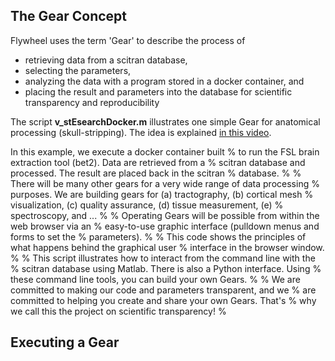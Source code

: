 ## The Gear Concept

Flywheel uses the term 'Gear' to describe the process of

  * retrieving data from a scitran database,
  * selecting the parameters, 
  * analyzing the data with a program stored in a docker container, and
  * placing the result and parameters into the database for scientific transparency and reproducibility

The script **v_stEsearchDocker.m** illustrates one simple Gear for anatomical processing (skull-stripping).  The idea is explained [in this video](https://youtu.be/eS7vRzhbpjg).  

In this example, we execute a docker container built
% to run the FSL brain extraction tool (bet2). Data are retrieved from a
% scitran database and processed. The result are placed back in the scitran
% database.
%
% There will be many other gears for a very wide range of data processing
% purposes. We are building gears for (a) tractography, (b) cortical mesh
% visualization, (c) quality assurance, (d) tissue measurement, (e)
% spectroscopy, and ...
%
% Operating Gears will be possible from within the web browser via an
% easy-to-use graphic interface (pulldown menus and forms to set the
% parameters).
%
% This code shows the principles of what happens behind the graphical user
% interface in the browser window.
%
% This script illustrates how to interact from the command line with the
% scitran database using Matlab. There is also a Python interface.  Using
% these command line tools, you can build your own Gears.
%
% We are committed to making our code and parameters transparent, and we
% are committed to helping you create and share your own Gears.  That's
% why we call this the project on scientific transparency!
%
## Executing a Gear